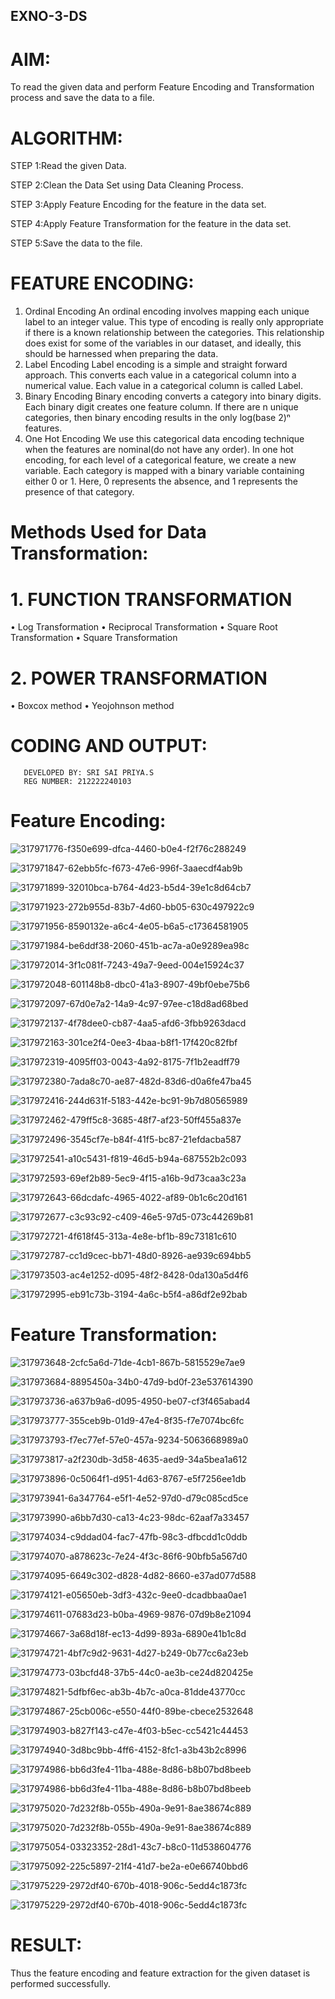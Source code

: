 ## EXNO-3-DS

# AIM:
To read the given data and perform Feature Encoding and Transformation process and save the data to a file.

# ALGORITHM:

STEP 1:Read the given Data.

STEP 2:Clean the Data Set using Data Cleaning Process.

STEP 3:Apply Feature Encoding for the feature in the data set.

STEP 4:Apply Feature Transformation for the feature in the data set.

STEP 5:Save the data to the file.

# FEATURE ENCODING:
1. Ordinal Encoding
An ordinal encoding involves mapping each unique label to an integer value. This type of encoding is really only appropriate if there is a known relationship between the categories. This relationship does exist for some of the variables in our dataset, and ideally, this should be harnessed when preparing the data.
2. Label Encoding
Label encoding is a simple and straight forward approach. This converts each value in a categorical column into a numerical value. Each value in a categorical column is called Label.
3. Binary Encoding
Binary encoding converts a category into binary digits. Each binary digit creates one feature column. If there are n unique categories, then binary encoding results in the only log(base 2)ⁿ features.
4. One Hot Encoding
We use this categorical data encoding technique when the features are nominal(do not have any order). In one hot encoding, for each level of a categorical feature, we create a new variable. Each category is mapped with a binary variable containing either 0 or 1. Here, 0 represents the absence, and 1 represents the presence of that category.

# Methods Used for Data Transformation:
  # 1. FUNCTION TRANSFORMATION
• Log Transformation
• Reciprocal Transformation
• Square Root Transformation
• Square Transformation
  # 2. POWER TRANSFORMATION
• Boxcox method
• Yeojohnson method

# CODING AND OUTPUT:
       DEVELOPED BY: SRI SAI PRIYA.S
       REG NUMBER: 212222240103

# Feature Encoding:

![317971776-f350e699-dfca-4460-b0e4-f2f76c288249](https://github.com/SriSaiPriyaSenthilvel/EXNO-3-DS/assets/119475702/2e4d7564-0d70-4eb6-857a-ce45cd16e8f2)

![317971847-62ebb5fc-f673-47e6-996f-3aaecdf4ab9b](https://github.com/SriSaiPriyaSenthilvel/EXNO-3-DS/assets/119475702/7554e28e-d98b-4ea3-8104-ee18a8fb60cb)

![317971899-32010bca-b764-4d23-b5d4-39e1c8d64cb7](https://github.com/SriSaiPriyaSenthilvel/EXNO-3-DS/assets/119475702/a548bbd1-87d9-494c-9b8e-d9cf99a7f7c2)

![317971923-272b955d-83b7-4d60-bb05-630c497922c9](https://github.com/SriSaiPriyaSenthilvel/EXNO-3-DS/assets/119475702/e15ff6b7-8a94-4e5f-a2f1-4830ae2d7888)

![317971956-8590132e-a6c4-4e05-b6a5-c17364581905](https://github.com/SriSaiPriyaSenthilvel/EXNO-3-DS/assets/119475702/65f52781-4f94-499b-85f5-886c3aa643d5)

![317971984-be6ddf38-2060-451b-ac7a-a0e9289ea98c](https://github.com/SriSaiPriyaSenthilvel/EXNO-3-DS/assets/119475702/5f7217ec-905d-4fdf-ab82-12d38d2b1eaa)

![317972014-3f1c081f-7243-49a7-9eed-004e15924c37](https://github.com/SriSaiPriyaSenthilvel/EXNO-3-DS/assets/119475702/97efa747-9039-4e63-9ca7-11f39d821d89)

![317972048-601148b8-dbc0-41a3-8907-49bf0ebe75b6](https://github.com/SriSaiPriyaSenthilvel/EXNO-3-DS/assets/119475702/43b4b4e3-f12c-4083-b1d7-9e8ba2a748c3)

![317972097-67d0e7a2-14a9-4c97-97ee-c18d8ad68bed](https://github.com/SriSaiPriyaSenthilvel/EXNO-3-DS/assets/119475702/9e70224c-b1ad-4ee1-add1-54fc95405889)

![317972137-4f78dee0-cb87-4aa5-afd6-3fbb9263dacd](https://github.com/SriSaiPriyaSenthilvel/EXNO-3-DS/assets/119475702/07081789-022e-482b-9487-881e47f5c13a)

![317972163-301ce2f4-0ee3-4baa-b8f1-17f420c82fbf](https://github.com/SriSaiPriyaSenthilvel/EXNO-3-DS/assets/119475702/6049db0b-d7bd-4503-8f6c-304ce2511ae1)

![317972319-4095ff03-0043-4a92-8175-7f1b2eadff79](https://github.com/SriSaiPriyaSenthilvel/EXNO-3-DS/assets/119475702/a914ef01-be7e-4ef1-8a48-96b1b0aa1987)

![317972380-7ada8c70-ae87-482d-83d6-d0a6fe47ba45](https://github.com/SriSaiPriyaSenthilvel/EXNO-3-DS/assets/119475702/8c19eaaa-f447-4a44-a4d2-487e4e7bc5ee)

![317972416-244d631f-5183-442e-bc91-9b7d80565989](https://github.com/SriSaiPriyaSenthilvel/EXNO-3-DS/assets/119475702/0b3b3ba2-1f87-410a-a80e-fc9e28b032bf)

![317972462-479ff5c8-3685-48f7-af23-50ff455a837e](https://github.com/SriSaiPriyaSenthilvel/EXNO-3-DS/assets/119475702/99950cfd-463e-496d-aea5-aadebed7bbe6)

![317972496-3545cf7e-b84f-41f5-bc87-21efdacba587](https://github.com/SriSaiPriyaSenthilvel/EXNO-3-DS/assets/119475702/878558d5-b027-4964-b105-cb5e2f46d488)

![317972541-a10c5431-f819-46d5-b94a-687552b2c093](https://github.com/SriSaiPriyaSenthilvel/EXNO-3-DS/assets/119475702/f1b87b63-91aa-493a-9add-bbd637ad0192)

![317972593-69ef2b89-5ec9-4f15-a16b-9d73caa3c23a](https://github.com/SriSaiPriyaSenthilvel/EXNO-3-DS/assets/119475702/694b852e-efbc-4660-9b16-10296d4a681a)

![317972643-66dcdafc-4965-4022-af89-0b1c6c20d161](https://github.com/SriSaiPriyaSenthilvel/EXNO-3-DS/assets/119475702/ddb80f72-966d-479f-a4d1-36e660f6339c)

![317972677-c3c93c92-c409-46e5-97d5-073c44269b81](https://github.com/SriSaiPriyaSenthilvel/EXNO-3-DS/assets/119475702/ff9beb95-8f62-478d-920a-ada9367a1b93)

![317972721-4f618f45-313a-4e8e-bf1b-89c73181c610](https://github.com/SriSaiPriyaSenthilvel/EXNO-3-DS/assets/119475702/0990539a-4617-4c5a-9566-8755aa664bd3)

![317972787-cc1d9cec-bb71-48d0-8926-ae939c694bb5](https://github.com/SriSaiPriyaSenthilvel/EXNO-3-DS/assets/119475702/7c268e26-0b86-4ae0-9ad2-c2ae0fff1aba)

![317973503-ac4e1252-d095-48f2-8428-0da130a5d4f6](https://github.com/SriSaiPriyaSenthilvel/EXNO-3-DS/assets/119475702/5e38921e-ab58-42c1-bf8a-b8f3df0e1dec)

![317972995-eb91c73b-3194-4a6c-b5f4-a86df2e92bab](https://github.com/SriSaiPriyaSenthilvel/EXNO-3-DS/assets/119475702/93216dfd-08ee-43db-bb2b-f3cbea880694)

# Feature Transformation:

![317973648-2cfc5a6d-71de-4cb1-867b-5815529e7ae9](https://github.com/SriSaiPriyaSenthilvel/EXNO-3-DS/assets/119475702/c3848b53-4294-445e-adb6-710615f451bf)

![317973684-8895450a-34b0-47d9-bd0f-23e537614390](https://github.com/SriSaiPriyaSenthilvel/EXNO-3-DS/assets/119475702/5d8b7064-3e72-4529-a568-c28733e8ffcf)

![317973736-a637b9a6-d095-4950-be07-cf3f465abad4](https://github.com/SriSaiPriyaSenthilvel/EXNO-3-DS/assets/119475702/67d21b10-e5e8-48e3-a91d-9d1ee97021df)

![317973777-355ceb9b-01d9-47e4-8f35-f7e7074bc6fc](https://github.com/SriSaiPriyaSenthilvel/EXNO-3-DS/assets/119475702/4d809d7a-ac7f-4f6f-935f-8bedee94229c)

![317973793-f7ec77ef-57e0-457a-9234-5063668989a0](https://github.com/SriSaiPriyaSenthilvel/EXNO-3-DS/assets/119475702/4143389d-487a-4687-8988-272d5cf7c0dc)

![317973817-a2f230db-3d58-4635-aed9-34a5bea1a612](https://github.com/SriSaiPriyaSenthilvel/EXNO-3-DS/assets/119475702/aa6efec8-c4f1-4bfb-871a-f8d24c94a3ed)

![317973896-0c5064f1-d951-4d63-8767-e5f7256ee1db](https://github.com/SriSaiPriyaSenthilvel/EXNO-3-DS/assets/119475702/be92b33f-d95c-4254-8261-d5d19dc72d20)

![317973941-6a347764-e5f1-4e52-97d0-d79c085cd5ce](https://github.com/SriSaiPriyaSenthilvel/EXNO-3-DS/assets/119475702/3bab08a2-a9ef-477d-ad19-b93d09fa3b81)

![317973990-a6bb7d30-ca13-4c23-98dc-62aaf7a33457](https://github.com/SriSaiPriyaSenthilvel/EXNO-3-DS/assets/119475702/ad3bf924-e7ce-4513-9c89-c12fa22384c6)

![317974034-c9ddad04-fac7-47fb-98c3-dfbcdd1c0ddb](https://github.com/SriSaiPriyaSenthilvel/EXNO-3-DS/assets/119475702/a3e6a467-082a-4c2b-b12c-f7c07bdfa458)

![317974070-a878623c-7e24-4f3c-86f6-90bfb5a567d0](https://github.com/SriSaiPriyaSenthilvel/EXNO-3-DS/assets/119475702/d76000d8-1c74-469e-a3e7-f56b70452ed9)

![317974095-6649c302-d828-4d82-8660-e37ad077d588](https://github.com/SriSaiPriyaSenthilvel/EXNO-3-DS/assets/119475702/6b67ec18-77ee-4138-b830-ec5282a26d36)

![317974121-e05650eb-3df3-432c-9ee0-dcadbbaa0ae1](https://github.com/SriSaiPriyaSenthilvel/EXNO-3-DS/assets/119475702/982f8a37-59d2-435e-bfec-8add5ef3137a)

![317974611-07683d23-b0ba-4969-9876-07d9b8e21094](https://github.com/SriSaiPriyaSenthilvel/EXNO-3-DS/assets/119475702/adc4b8cd-c58a-46cb-b373-a682d30818c1)

![317974667-3a68d18f-ec13-4d99-893a-6890e41b1c8d](https://github.com/SriSaiPriyaSenthilvel/EXNO-3-DS/assets/119475702/85547dd2-314a-428b-bdf0-f6c76307b8de)

![317974721-4bf7c9d2-9631-4d27-b249-0b77cc6a23eb](https://github.com/SriSaiPriyaSenthilvel/EXNO-3-DS/assets/119475702/791b9cc5-82ab-40d1-8419-4974bf9d8118)

![317974773-03bcfd48-37b5-44c0-ae3b-ce24d820425e](https://github.com/SriSaiPriyaSenthilvel/EXNO-3-DS/assets/119475702/74d63aa7-72c3-4be0-8bf1-9f8df04b64db)

![317974821-5dfbf6ec-ab3b-4b7c-a0ca-81dde43770cc](https://github.com/SriSaiPriyaSenthilvel/EXNO-3-DS/assets/119475702/23b7268f-3a65-466e-a66b-863a8222bfff)

![317974867-25cb006c-e550-44f0-89be-cbece2532648](https://github.com/SriSaiPriyaSenthilvel/EXNO-3-DS/assets/119475702/cc6f9d48-c2f7-4ad4-bf43-da0c29603e5b)

![317974903-b827f143-c47e-4f03-b5ec-cc5421c44453](https://github.com/SriSaiPriyaSenthilvel/EXNO-3-DS/assets/119475702/fb8e0c04-c93b-4494-8ff2-3ae8ce28850c)

![317974940-3d8bc9bb-4ff6-4152-8fc1-a3b43b2c8996](https://github.com/SriSaiPriyaSenthilvel/EXNO-3-DS/assets/119475702/c749e16a-edce-4c51-bfdc-135962d2ae65)

![317974986-bb6d3fe4-11ba-488e-8d86-b8b07bd8beeb](https://github.com/SriSaiPriyaSenthilvel/EXNO-3-DS/assets/119475702/e81aede4-ca28-47f8-a052-bb6b464edb23)

![317974986-bb6d3fe4-11ba-488e-8d86-b8b07bd8beeb](https://github.com/SriSaiPriyaSenthilvel/EXNO-3-DS/assets/119475702/54900dc2-a15d-4257-83ff-caef006b4a61)

![317975020-7d232f8b-055b-490a-9e91-8ae38674c889](https://github.com/SriSaiPriyaSenthilvel/EXNO-3-DS/assets/119475702/98625e28-830c-488e-81a5-cea99f39553c)

![317975020-7d232f8b-055b-490a-9e91-8ae38674c889](https://github.com/SriSaiPriyaSenthilvel/EXNO-3-DS/assets/119475702/23e88679-ae7a-4f2a-a855-00677619a536)

![317975054-03323352-28d1-43c7-b8c0-11d538604776](https://github.com/SriSaiPriyaSenthilvel/EXNO-3-DS/assets/119475702/f11a8749-5b23-40e9-b06c-215eb34fc3e8)

![317975092-225c5897-21f4-41d7-be2a-e0e66740bbd6](https://github.com/SriSaiPriyaSenthilvel/EXNO-3-DS/assets/119475702/ebd0ed39-92e2-4cdc-8698-d7f40db62869)

![317975229-2972df40-670b-4018-906c-5edd4c1873fc](https://github.com/SriSaiPriyaSenthilvel/EXNO-3-DS/assets/119475702/358462f9-8572-4699-8c86-cffff4907076)

![317975229-2972df40-670b-4018-906c-5edd4c1873fc](https://github.com/SriSaiPriyaSenthilvel/EXNO-3-DS/assets/119475702/6fd970d1-d531-4c61-b9b5-657da0d60a9a)

# RESULT:
Thus the feature encoding and feature extraction for the given dataset is performed successfully.

       
